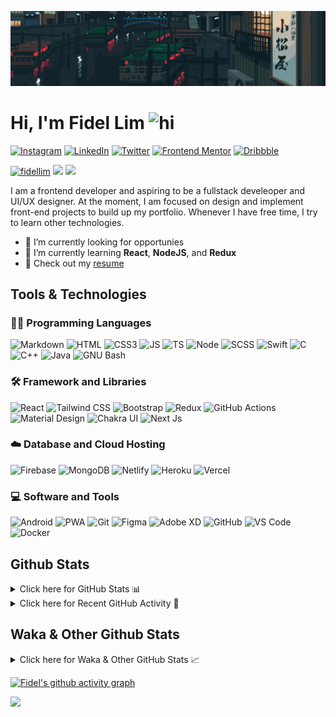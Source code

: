 ![Tokyo Downtown](tokyoDowntown.gif)

# Hi, I'm Fidel Lim <img src="https://user-images.githubusercontent.com/1303154/88677602-1635ba80-d120-11ea-84d8-d263ba5fc3c0.gif" width="28px" alt="hi">

[![Instagram](https://img.shields.io/badge/-Instagram-E4405F?logo=instagram&logoColor=white&style=flat-square)](https://www.instagram.com/_fidel_lim_/)
[![LinkedIn](https://img.shields.io/badge/-LinkedIn-0A66C2?logo=linkedin&style=flat-square)](https://www.linkedin.com/in/fidellim/)
[![Twitter](https://img.shields.io/badge/-Twitter-1DA1F2?logo=twitter&logoColor=white&style=flat-square)](https://twitter.com/fidellim)
[![Frontend Mentor](https://img.shields.io/badge/-Frontend_Mentor-3F54A3?logo=frontendmentor&logoColor=white&style=flat-square)](https://www.frontendmentor.io/profile/fidellim)
[![Dribbble](https://img.shields.io/badge/-Dribbble-EA4C89?logo=dribbble&logoColor=white&style=flat-square)](https://dribbble.com/fidellim)

[<img src="https://komarev.com/ghpvc/?username=fidellim&label=Profile%20views&color=0e75b6&style=flat-square" alt="fidellim" />](https://github.com/fidellim/fidellim)
[<img src="https://img.shields.io/badge/Email-lim.fidel%40gmail.com-orange?style=flat-square&logo=gmail">](mailto:lim.fidel@gmail.com)
[<img src="https://img.shields.io/badge/Personal%20Site-fidellim--portfolio.netlify.app-red?style=flat-square&logo=safari">](https://fidellim-portfolio.netlify.app/)

I am a frontend developer and aspiring to be a fullstack develeoper and UI/UX designer. At the moment, I am focused on design and implement front-end projects to build up my portfolio. Whenever I have free time, I try to learn other technologies.

- 🔭 I’m currently looking for opportunies
- 🌱 I’m currently learning **React**, **NodeJS**, and **Redux**
- 📝 Check out my [resume](https://fidellim-portfolio.netlify.app/Resume)

## Tools & Technologies

### 👨‍💻 Programming Languages

![Markdown](https://img.shields.io/badge/-Markdown-000000?logo=markdown&logoColor=white&style=flat-square)
![HTML](https://img.shields.io/badge/-HTML-E34F26?logo=html5&logoColor=white&style=flat-square)
![CSS3](https://img.shields.io/badge/-CSS-157286?logo=css3&style=flat-square)
![JS](https://img.shields.io/badge/-JavaScript-F7DF1E?logo=javascript&logoColor=black&logoWidth=25&style=flat-square)
![TS](https://img.shields.io/badge/-TypeScript-3178C6?logo=typescript&logoColor=black&logoWidth=25&style=flat-square)
![Node](https://img.shields.io/badge/-NodeJS-F05032?logo=node.js&logoColor=white&style=flat-square)
![SCSS](https://img.shields.io/badge/-SASS-C76494?logo=sass&logoColor=white&logoWidth=25&style=flat-square)
![Swift](https://img.shields.io/badge/-Swift-FA7343?logo=swift&logoColor=white&logoWidth=25&style=flat-square)
![C](https://custom-icon-badges.herokuapp.com/badge/C-03599C.svg?logo=c-in-hexagon&logoColor=white&style=flat-square)
![C++](https://custom-icon-badges.herokuapp.com/badge/C++-CC0000.svg?logo=cpp2&logoColor=white&style=flat-square)
![Java](https://img.shields.io/badge/-Java-007396?logo=java&logoColor=white&logoWidth=25&style=flat-square)
![GNU Bash](https://img.shields.io/badge/-Bash-4EAA25?logo=gnubash&logoColor=white&logoWidth=25&style=flat-square)

### 🛠️ Framework and Libraries

![React](https://img.shields.io/badge/-React-000000?logo=react&logoColor=61DAFB&style=flat-square)
![Tailwind CSS](https://img.shields.io/badge/-Tailwind_CSS-15B3C0?logo=tailwindcss&logoColor=white&logoWidth=25&style=flat-square)
![Bootstrap](https://img.shields.io/badge/-Bootstrap-7952B3?logo=bootstrap&logoColor=white&logoWidth=25)
![Redux](https://img.shields.io/badge/-Redux-764ABC?logo=redux&logoColor=white&logoWidth=25)
![GitHub Actions](https://img.shields.io/badge/-GitHub_Actions-2088FF?logo=githubactions&logoColor=white&logoWidth=25)
![Material Design](https://img.shields.io/badge/-Material_Design-000?logo=materialdesign&logoColor=757575&logoWidth=25)
![Chakra UI](https://img.shields.io/badge/-Chakra_UI-319795?logo=chakraui&logoColor=fff&logoWidth=25)
![Next Js](https://img.shields.io/badge/-Next_JS-000?logo=next.js&logoColor=fff&logoWidth=25)

### ☁️ Database and Cloud Hosting

![Firebase](https://img.shields.io/badge/-Firebase-F05032?logo=firebase&logoColor=white&style=flat-square)
![MongoDB](https://img.shields.io/badge/-MongoDB-47A248?logo=mongodb&logoColor=white&style=flat-square)
![Netlify](https://img.shields.io/badge/-Netlify-00C7B7?logo=netlify&logoColor=white&style=flat-square)
![Heroku](https://img.shields.io/badge/-Heroku-430098?logo=heroku&logoColor=white&logoWidth=25)
![Vercel](https://img.shields.io/badge/-Vercel-000000?logo=vercel&logoColor=white&style=flat-square)

### 💻 Software and Tools

![Android](https://img.shields.io/badge/-Android-3DDC84?logo=android&logoColor=black&logoWidth=25&style=flat-square)
![PWA](https://img.shields.io/badge/-PWA-550EBE?logo=pwa&logoColor=white&style=flat-square)
![Git](https://img.shields.io/badge/-Git-F05032?logo=git&logoColor=white&style=flat-square)
![Figma](https://img.shields.io/badge/-Figma-F24E1E?logo=figma&logoColor=white&style=flat-square)
![Adobe XD](https://img.shields.io/badge/-Adobe%20XD-FF61F6?logo=adobe%20xd&logoColor=black&logoWidth=25&style=flat-square)
![GitHub](https://img.shields.io/badge/-GitHub-181717?logo=github&style=flat-square)
![VS Code](https://img.shields.io/badge/-VS%20Code-007ACC?logo=visual%20studio%20code&style=flat-square)
![Docker](https://img.shields.io/badge/-Docker-2496ED?logo=docker&logoColor=white&style=flat-square)

<!-- https://github.com/JaeSeoKim/badge42 -->

<!-- ## 42 Stats

<details>
<summary> Click here for &nbsp;
<img src="https://img.shields.io/badge/-Abu_Dhabi-000000?logo=42&style=flat-square">
</summary> -->

<!-- <img src="https://badge42.herokuapp.com/api/stats/flim?privacyEmail=true">
<img src="https://badge42.herokuapp.com/api/stats/flim?cursus=C%20Piscine&privacyEmail=true"> -->

<!-- [![flim's 42 stats](https://badge42.vercel.app/api/v2/stats/cl1c1a9ce001109mq8crq44uh?cursusId=9)](https://github.com/JaeSeoKim/badge42)
[![flim's 42 stats](https://badge42.vercel.app/api/v2/stats/cl1c1a9ce001109mq8crq44uh?cursusId=21)](https://github.com/JaeSeoKim/badge42) -->

</details>

## Github Stats

<details>
	<summary>
		Click here for GitHub Stats 📊
	</summary>
	<br/>

<img src="https://github-readme-stats.vercel.app/api/top-langs/?username=fidellim&layout=compact&langs_count=8&hide=scss,css,html&theme=dracula&border_color=ff4499" alt="fidellim" />
<img src="https://github-readme-stats.vercel.app/api?username=fidellim&show_icons=true&locale=en&theme=tokyonight&hide_border=true" alt="fidellim" />
<img src="https://github-readme-streak-stats.herokuapp.com?user=fidellim&theme=material-palenight&hide_border=true&date_format=M%20j%5B%2C%20Y%5D" alt="fidellim" />

</details>

<details>
	<summary>
		Click here for Recent GitHub Activity 🚴
	</summary>
	<br/>

<!--RECENT_ACTIVITY:start-->

1. 🎉 Merged PR [#21](https://github.com/ObelusFamily/Anythink-Market-pvk6t/pull/21) in [ObelusFamily/Anythink-Market-pvk6t](https://github.com/ObelusFamily/Anythink-Market-pvk6t)
2. 💪 Opened PR [#21](https://github.com/ObelusFamily/Anythink-Market-pvk6t/pull/21) in [ObelusFamily/Anythink-Market-pvk6t](https://github.com/ObelusFamily/Anythink-Market-pvk6t)
3. ❌ Closed PR [#20](https://github.com/ObelusFamily/Anythink-Market-pvk6t/pull/20) in [ObelusFamily/Anythink-Market-pvk6t](https://github.com/ObelusFamily/Anythink-Market-pvk6t)
4. 💪 Opened PR [#20](https://github.com/ObelusFamily/Anythink-Market-pvk6t/pull/20) in [ObelusFamily/Anythink-Market-pvk6t](https://github.com/ObelusFamily/Anythink-Market-pvk6t)
5. ❌ Closed PR [#19](https://github.com/ObelusFamily/Anythink-Market-pvk6t/pull/19) in [ObelusFamily/Anythink-Market-pvk6t](https://github.com/ObelusFamily/Anythink-Market-pvk6t)
<!--RECENT_ACTIVITY:end-->

<!--RECENT_ACTIVITY:last_update_end-->

</details>

## Waka & Other Github Stats

<details>
	<summary>
		Click here for Waka & Other GitHub Stats 📈
	</summary>
	<br/>

<!--START_SECTION:waka-->
![Lines of code](https://img.shields.io/badge/From%20Hello%20World%20I%27ve%20Written-747%20Thousand%20lines%20of%20code-blue)

**🐱 My GitHub Data** 

> 🏆 2,286 Contributions in the Year 2022
 > 
> 📦 184.8 kB Used in GitHub's Storage 
 > 
> 💼 Opted to Hire
 > 
> 📜 85 Public Repositories 
 > 
> 🔑 0 Private Repositories  
 > 
**I'm a Night 🦉** 

```text
🌞 Morning    97 commits     ██░░░░░░░░░░░░░░░░░░░░░░░   8.6% 
🌆 Daytime    395 commits    ████████░░░░░░░░░░░░░░░░░   35.02% 
🌃 Evening    457 commits    ██████████░░░░░░░░░░░░░░░   40.51% 
🌙 Night      179 commits    ████░░░░░░░░░░░░░░░░░░░░░   15.87%

```
📅 **I'm Most Productive on Sunday** 

```text
Monday       139 commits    ███░░░░░░░░░░░░░░░░░░░░░░   12.32% 
Tuesday      163 commits    ███░░░░░░░░░░░░░░░░░░░░░░   14.45% 
Wednesday    145 commits    ███░░░░░░░░░░░░░░░░░░░░░░   12.85% 
Thursday     180 commits    ████░░░░░░░░░░░░░░░░░░░░░   15.96% 
Friday       99 commits     ██░░░░░░░░░░░░░░░░░░░░░░░   8.78% 
Saturday     165 commits    ███░░░░░░░░░░░░░░░░░░░░░░   14.63% 
Sunday       237 commits    █████░░░░░░░░░░░░░░░░░░░░   21.01%

```


📊 **This Week I Spent My Time On** 

```text
⌚︎ Time Zone: Asia/Dubai

💬 Programming Languages: 
JavaScript               21 hrs 6 mins       ████████████████████░░░░░   82.79% 
JSON                     1 hr 22 mins        █░░░░░░░░░░░░░░░░░░░░░░░░   5.41% 
YAML                     1 hr 15 mins        █░░░░░░░░░░░░░░░░░░░░░░░░   4.96% 
CSS                      43 mins             ░░░░░░░░░░░░░░░░░░░░░░░░░   2.84% 
Bash                     30 mins             ░░░░░░░░░░░░░░░░░░░░░░░░░   1.99%

🔥 Editors: 
VS Code                  25 hrs 29 mins      █████████████████████████   100.0%

🐱‍💻 Projects: 
anything-market          13 hrs 49 mins      █████████████░░░░░░░░░░░░   54.22% 
bundy-clock-app          9 hrs 40 mins       █████████░░░░░░░░░░░░░░░░   37.98% 
airhub-aviation-test     1 hr 30 mins        █░░░░░░░░░░░░░░░░░░░░░░░░   5.9% 
anythink-market-pvk6t-api14 mins             ░░░░░░░░░░░░░░░░░░░░░░░░░   0.95% 
fidellim-portfolio-nextjs8 mins              ░░░░░░░░░░░░░░░░░░░░░░░░░   0.55%

💻 Operating System: 
Windows                  25 hrs 29 mins      █████████████████████████   100.0%

```

**I Mostly Code in JavaScript** 

```text
JavaScript               27 repos            █████████░░░░░░░░░░░░░░░░   37.5% 
SCSS                     17 repos            ██████░░░░░░░░░░░░░░░░░░░   23.61% 
HTML                     11 repos            ███░░░░░░░░░░░░░░░░░░░░░░   15.28% 
CSS                      7 repos             ██░░░░░░░░░░░░░░░░░░░░░░░   9.72% 
C                        4 repos             █░░░░░░░░░░░░░░░░░░░░░░░░   5.56%

```



 Last Updated on 17/11/2022 10:31:14 UTC
<!--END_SECTION:waka-->

</details>

[![Fidel's github activity graph](https://activity-graph.herokuapp.com/graph?username=fidellim&theme=material-palenight&hide_border=true)](https://github.com/ashutosh00710/github-readme-activity-graph)

<img src="https://capsule-render.vercel.app/api?type=waving&color=gradient&height=80&section=footer"/>
